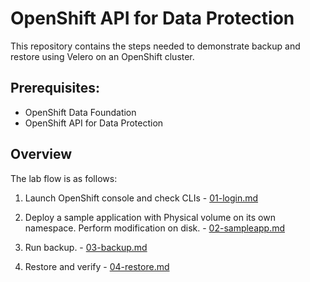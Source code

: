 # OpenShift API for Data Protection 


This repository contains the steps needed to demonstrate backup and restore using Velero on an OpenShift cluster.

## Prerequisites:

- OpenShift Data Foundation 
- OpenShift API for Data Protection

## Overview

The lab flow is as follows:

1. Launch OpenShift console and check CLIs - [01-login.md](01-login.md) 

2. Deploy a sample application with Physical volume on its own namespace. Perform modification on disk. - [02-sampleapp.md](02-sampleapp.md)

3. Run backup. - [03-backup.md](03-backup.md)

4. Restore and verify - [04-restore.md](04-restore.md)


